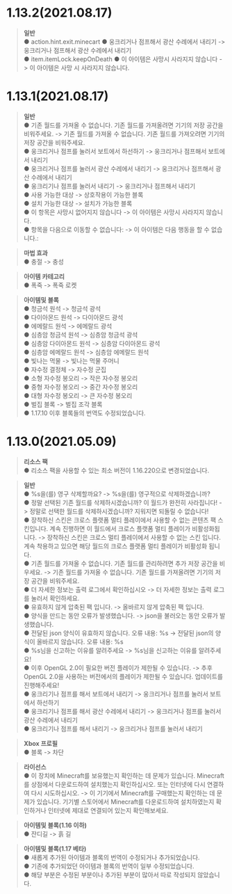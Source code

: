 # 1.13.2(2021.08.17)  
 > **일반**  
  ● action.hint.exit.minecart
   ● 웅크리거나 점프해서 광산 수례에서 내리기 -> 웅크리거나 점프해서 광산 수레에서 내리기  
  ● item.itemLock.keepOnDeath
   ● 이 아이템은 사망시 사라지지 않습니다 -> 이 아이템은 사망 시 사라지지 않습니다.  
  
# 1.13.1(2021.08.17)  
 > **일반**  
  ● 기존 월드를 가져올 수 없습니다. 기존 월드를 가져올려면 기기의 저장 공간을 비워주세요. -> 기존 월드를 가져올 수 없습니다. 기존 월드를 가져오려면 기기의 저장 공간을 비워주세요.  
  ● 웅크리거나 점프를 눌러서 보트에서 하선하기 -> 웅크리거나 점프해서 보트에서 내리기  
  ● 웅크리거나 점프를 눌러서 광산 수레에서 내리기 -> 웅크리거나 점프해서 광산 수례에서 내리기  
  ● 웅크리기나 점프를 눌러서 내리기 -> 웅크리거나 점프해서 내리기  
  ● 사용 가능한 대상 -> 상호작용이 가능한 블록  
  ● 설치 가능한 대상 -> 설치가 가능한 블록  
  ● 이 항목은 사망시 없어지지 않습니다 -> 이 아이템은 사망시 사라지지 않습니다.  
  ● 항목을 다음으로 이동할 수 없습니다: -> 이 아이템은 다음 행동을 할 수 없습니다.:  

 > **마법 효과**  
  ● 충절 -> 충성  

 > **아이템 카테고리**  
  ● 폭죽 -> 폭죽 로켓  

 > **아이템및 블록**  
  ● 청금석 원석 -> 청금석 광석  
  ● 다이아몬드 원석 -> 다이아몬드 광석  
  ● 에메랄드 원석 -> 에메랄드 광석  
  ● 심층암 청금석 원석 -> 심층암 청금석 광석  
  ● 심층암 다이아몬드 원석 -> 심층암 다이아몬드 광석  
  ● 심층암 에메랄드 원석 -> 심층암 에메랄드 원석  
  ● 빛나는 먹물 -> 빛나는 먹물 주머니  
  ● 자수정 결정체 -> 자수정 군집  
  ● 소형 자수정 봉오리 -> 작은 자수정 봉오리  
  ● 중형 자수정 봉오리 -> 중간 자수정 봉오리  
  ● 대형 자수정 봉오리 -> 큰 자수정 봉오리  
  ● 벌집 블록 -> 벌집 조각 블록  
  ● 1.17.10 이후 블록들의 번역도 수정되었습니다.  
  
# 1.13.0(2021.05.09)  
 > **리소스 팩**  
  ● 리소스 팩을 사용할 수 있는 최소 버전이 1.16.220으로 변경되었습니다.  
  
 > **일반**  
  ● %s을(를) 영구 삭제할까요? -> %s을(를) 영구적으로 삭제하겠습니까?  
  ● 정말 선택된 기존 월드를 삭제하시겠습니까? 이 월드가 완전히 사라집니다! -> 정말로 선택한 월드를 삭제하시겠습니까? 지워지면 되돌릴 수 없습니다!  
  ● 장착하신 스킨은 크로스 플랫폼 멀티 플레이에서 사용할 수 없는 콘텐츠 팩 스킨입니다. 계속 진행하면 이 월드에서 크로스 플랫폼 멀티 플레이가 비활성화됩니다. -> 장착하신 스킨은 크로스 멀티 플레이에서 사용할 수 없는 스킨 입니다. 계속 착용하고 있으면 해당 월드의 크로스 플랫폼 멀티 플레이가 비활성화 됩니다.  
  ● 기존 월드를 가져올 수 없습니다. 기존 월드를 관리하려면 추가 저장 공간을 비우세요. -> 기존 월드를 가져올 수 없습니다. 기존 월드를 가져올려면 기기의 저장 공간을 비워주세요.  
  ● 더 자세한 정보는 출력 로그에서 확인하십시오 -> 더 자세한 정보는 출력 로그를 눌러서 확인하세요.  
  ● 유효하지 않게 압축된 팩 입니다. -> 올바르지 않게 압축된 팩 입니다.  
  ● 양식을 만드는 동안 오류가 발생했습니다. -> json을 불러오는 동안 오류가 발생했습니다.  
  ● 전달된 json 양식이 유효하지 않습니다. 오류 내용: %s -> 전달된 json의 양식이 올바르지 않습니다. 오류 내용: %s  
  ● %s님을 신고하는 이유를 알려주세요 -> %s님을 신고하는 이유를 알려주세요!  
  ● 이후 OpenGL 2.0이 필요한 버전 플레이가 제한될 수 있습니다. -> 추후 OpenGL 2.0을 사용하는 버전에서의 플레이가 제한될 수 있습니다. 업데이트를 진행해주세요!  
  ● 웅크리기나 점프를 해서 보트에서 내리기 -> 웅크리거나 점프를 눌러서 보트에서 하선하기  
  ● 웅크리기나 점프를 해서 광산 수레에서 내리기 -> 웅크리거나 점프를 눌러서 광산 수레에서 내리기  
  ● 웅크리기나 점프를 해서 내리기 -> 웅크리거나 점프를 눌러서 내리기  
  
 > **Xbox 프로필**  
  ● 블록 -> 차단  
  
 > **라이선스**  
  ● 이 장치에 Minecraft를 보유했는지 확인하는 데 문제가 있습니다. Minecraft를 상점에서 다운로드하여 설치했는지 확인하십시오. 또는 인터넷에 다시 연결하여 다시 시도하십시오. -> 이 기기에서 Minecraft를 구매했는지 확인하는 데 문제가 있습니다. 기기별 스토어에서 Minecraft를 다운로드하여 설치하였는지 확인하거나 인터넷에 제대로 연결되어 있는지 확인해보세요.  
  
 > **아이템및 블록(1.16 이하)**  
  ● 잔디길 -> 흙 길  
  
 > **아이템및 블록(1.17 베타)**  
  ● 새롭게 추가된 아이템과 블록의 번역이 수정되거나 추가되었습니다.  
  ● 기존에 추가되었던 아이템과 블록의 번역이 일부 수정되었습니다.  
  ● 해당 부분은 수정된 부분이나 추가된 부분이 많아서 따로 작성되지 않았습니다.  